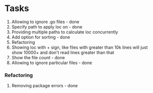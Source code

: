 # Tasks

1. Allowing to ignore .go files - done
2. Specify path to apply loc on - done
3. Providing multiple paths to calculate loc concurrently
4. Add option for sorting - done
5. Refactoring
6. Showing loc with + sign, like files with greater than 10k lines will just show 10000+ and don't read lines greater than that
7. Show the file count - done
8. Allowing to ignore particular files - done

### Refactoring

1. Removing package errors - done
